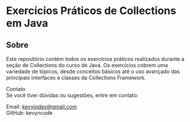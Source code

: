 # Exercícios Práticos de Collections em Java

## Sobre

Este repositório contém todos os exercícios práticos realizados durante a seção de Collections do curso de Java. Os exercícios cobrem uma variedade de tópicos, desde conceitos básicos até o uso avançado das principais interfaces e classes da Collections Framework.

Contato <br>
Se você tiver dúvidas ou sugestões, entre em contato:

Email: kevyindev@gmail.com <br>
GitHub: kevyncode
